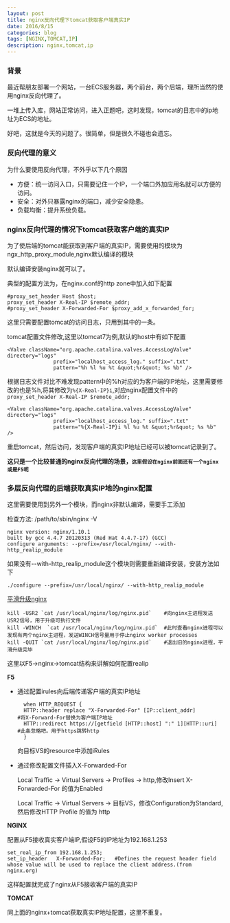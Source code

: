 ```yaml
---
layout: post
title: nginx反向代理下tomcat获取客户端真实IP
date: 2016/8/15
categories: blog
tags: [NGINX,TOMCAT,IP]
description: nginx,tomcat,ip
---
```




### 背景

最近帮朋友部署一个网站，一台ECS服务器，两个前台，两个后端，理所当然的使用nginx反向代理了。

一堆上传入库，网站正常访问，进入正题吧，这时发现，tomcat的日志中的ip地址为ECS的地址。

好吧，这就是今天的问题了。很简单，但是很久不碰也会遗忘。

### 反向代理的意义

为什么要使用反向代理，不外乎以下几个原因

+ 方便：统一访问入口，只需要记住一个IP，一个端口外加应用名就可以方便的访问。
+ 安全：对外只暴露nginx的端口，减少安全隐患。
+ 负载均衡：提升系统负载。

### nginx反向代理的情况下tomcat获取客户端的真实IP

为了使后端的tomcat能获取到客户端的真实IP，需要使用的模块为ngx_http_proxy_module,nginx默认编译的模块

默认编译安装nginx就可以了。

典型的配置方法为，在nginx.conf的http zone中加入如下配置

	#proxy_set_header Host $host;
    proxy_set_header X-Real-IP $remote_addr;
    #proxy_set_header X-Forwarded-For $proxy_add_x_forwarded_for;

这里只需要配置tomcat的访问日志，只用到其中的一条。

tomcat配置文件修改,这里以tomcat7为例,默认的host中有如下配置

	<Valve className="org.apache.catalina.valves.AccessLogValve" directory="logs"
	               prefix="localhost_access_log." suffix=".txt"
	               pattern="%h %l %u %t &quot;%r&quot; %s %b" />

根据日志文件对比不难发现pattern中的%h对应的为客户端的IP地址，这里需要修改的也是%h,将其修改为`%{X-Real-IP}i`,对应nginx配置文件中的`proxy_set_header X-Real-IP $remote_addr;`

	<Valve className="org.apache.catalina.valves.AccessLogValve" directory="logs"
	               prefix="localhost_access_log." suffix=".txt"
	               pattern="%{X-Real-IP}i %l %u %t &quot;%r&quot; %s %b" />

重启tomcat，然后访问，发现客户端的真实IP地址已经可以被tomcat记录到了。

**这只是一个比较普通的nginx反向代理的场景，`这里假设在nginx前面还有一个nginx或是F5呢`**

### 多层反向代理的后端获取真实IP地的nginx配置

这里需要使用到另外一个模块，而nginx非默认编译，需要手工添加

检查方法: /path/to/sbin/nginx -V

	nginx version: nginx/1.10.1
	built by gcc 4.4.7 20120313 (Red Hat 4.4.7-17) (GCC) 
	configure arguments: --prefix=/usr/local/nginx/ --with-http_realip_module

如果没有--with-http_realip_module这个模块则需要重新编译安装，安装方法如下
	
	./configure --prefix=/usr/local/nginx/ --with-http_realip_module

[平滑升级nginx](http://nginx.org/en/docs/control.html)
	
	kill -USR2 `cat /usr/local/nginx/log/nginx.pid`    #向nginx主进程发送USR2信号，用于升级可执行文件
	kill -WINCH  `cat /usr/local/nginx/log/nginx.pid`  #此时查看nginx进程可以发现有两个nginx主进程，发送WINCH信号量用于停止nginx worker processes
	kill -QUIT `cat /usr/local/nginx/log/nginx.pid`	   #退出旧的nginx进程，平滑升级完毕

这里以F5->nginx->tomcat结构来讲解如何配置realip

**F5**

+ 通过配置irules向后端传递客户端的真实IP地址
	
		when HTTP_REQUEST {
		HTTP::header replace "X-Forwarded-For" [IP::client_addr]             #将X-Forward-For替换为客户端IP地址
		HTTP::redirect https://[getfield [HTTP::host] ":" 1][HTTP::uri]    #此条忽略吧。用于https跳转http
		}
	
	向目标VS的resource中添加iRules

+ 通过修改配置文件插入X-Forwarded-For

	Local Traffic -> Virtual Servers -> Profiles -> http,修改Insert X-Forwarded-For	的值为Enabled

	Local Traffic -> Virtual Servers -> 目标VS，修改Configuration为Standard,然后修改HTTP Profile	的值为 http

**NGINX**

配置从F5接收真实客户端IP,假设F5的IP地址为192.168.1.253
	
	set_real_ip_from 192.168.1.253;
	set_ip_header	X-Forwarded-For;   #Defines the request header field whose value will be used to replace the client address.(from nginx.org)

这样配置就完成了nginx从F5接收客户端的真实IP

**TOMCAT**

同上面的nginx+tomcat获取真实IP地址配置，这里不重复。









